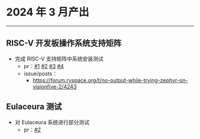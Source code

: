 # 2024 年 3 月产出

---

## RISC-V 开发板操作系统支持矩阵

- 完成 RISC-V 支持矩阵中系统安装测试
    - pr：[#1](https://github.com/KevinMX/support-matrix/pull/1) [#2](https://github.com/KevinMX/support-matrix/pull/2) [#3](https://github.com/KevinMX/support-matrix/pull/3) [#4](https://github.com/KevinMX/support-matrix/pull/4)
    - issue/posts：
        - https://forum.rvspace.org/t/no-output-while-trying-zephyr-on-visionfive-2/4243

## Eulaceura 测试

- 对 Eulaceura 系统进行部分测试
    - pr：[#2](https://gitee.com/yunxiangluo/eulaceura-test/pulls/2/commits)